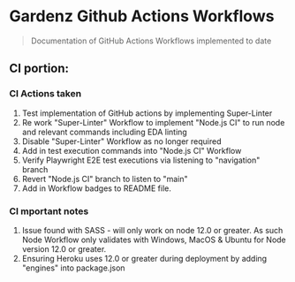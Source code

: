 # Gardenz Github Actions Workflows

> Documentation of GitHub Actions Workflows implemented to date

## CI portion:
### CI Actions taken
1. Test implementation of GitHub actions by implementing Super-Linter
2. Re work "Super-Linter" Workflow to implement "Node.js CI" to run node and relevant commands including EDA linting
3. Disable "Super-Linter" Workflow as no longer required
4. Add in test execution commands into "Node.js CI" Workflow 
5. Verify Playwright E2E test executions via listening to "navigation" branch
6. Revert "Node.js CI" branch to listen to "main"
7. Add in Workflow badges to README file.

### CI mportant notes
1. Issue found with SASS - will only work on node 12.0 or greater.  As such Node Workflow only validates with Windows, MacOS & Ubuntu for Node version 12.0 or greater.
2. Ensuring Heroku uses 12.0 or greater during deployment by adding "engines" into package.json

